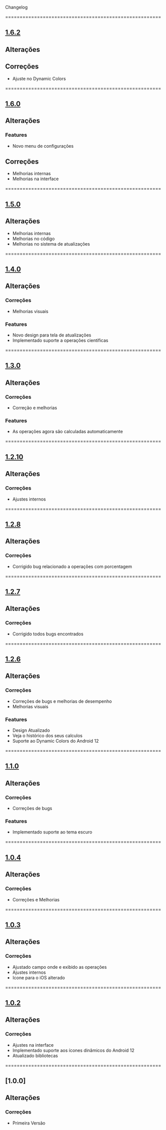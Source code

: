 Changelog

======================================================

## [1.6.2](https://github.com/hendrilmendes/Calculadora/compare/1.6.0..1.6.2)

## Alterações

## Correções

- Ajuste no Dynamic Colors

======================================================

## [1.6.0](https://github.com/hendrilmendes/Calculadora/compare/1.5.0..1.6.0)

## Alterações

### Features

- Novo menu de configurações

## Correções

- Melhorias internas
- Melhorias na interface

======================================================

## [1.5.0](https://github.com/hendrilmendes/Calculadora/compare/1.4.0..1.5.0)

## Alterações

- Melhorias internas
- Melhorias no código
- Melhorias no sistema de atualizações

======================================================

## [1.4.0](https://github.com/hendrilmendes/Calculadora/compare/1.3.0..1.4.0)

## Alterações

### Correções

- Melhorias visuais

### Features

- Novo design para tela de atualizações
- Implementado suporte a operações científicas

======================================================

## [1.3.0](https://github.com/hendrilmendes/Calculadora/compare/1.2.10..1.3.0)

## Alterações

### Correções

- Correção e melhorias

### Features

- As operações agora são calculadas automaticamente

======================================================

## [1.2.10](https://github.com/hendrilmendes/Calculadora/compare/1.2.8..1.2.10)

## Alterações

### Correções

- Ajustes internos

======================================================

## [1.2.8](https://github.com/hendrilmendes/Calculadora/compare/1.2.7..1.2.8)

## Alterações

### Correções

- Corrigido bug relacionado a operações com porcentagem

======================================================

## [1.2.7](https://github.com/hendrilmendes/Calculadora/compare/1.2.6..1.2.7)

## Alterações

### Correções

- Corrigido todos bugs encontrados

======================================================

## [1.2.6](https://github.com/hendrilmendes/Calculadora/compare/1.1.0..1.2.6)

## Alterações

### Correções

- Correções de bugs e melhorias de desempenho
- Melhorias visuais

### Features

- Design Atualizado
- Veja o histórico dos seus calculos
- Suporte ao Dynamic Colors do Android 12

======================================================

## [1.1.0](https://github.com/hendrilmendes/Calculadora/compare/1.0.4..1.1.0)

## Alterações

### Correções

- Correções de bugs

### Features

- Implementado suporte ao tema escuro

======================================================

## [1.0.4](https://github.com/hendrilmendes/Calculadora/compare/1.0.3..1.0.4)

## Alterações

### Correções

- Correções e Melhorias

======================================================

## [1.0.3](https://github.com/hendrilmendes/Calculadora/compare/1.0.2..1.0.3)

## Alterações

### Correções

- Ajustado campo onde e exibido as operações
- Ajustes internos
- Icone para o iOS alterado

======================================================

## [1.0.2](https://github.com/hendrilmendes/Calculadora/compare/1.0.0..1.0.2)

## Alterações

### Correções

- Ajustes na interface
- Implementado suporte aos ícones dinâmicos do Android 12
- Atualizado bibliotecas

======================================================
## [1.0.0]

## Alterações

### Correções

- Primeira Versão